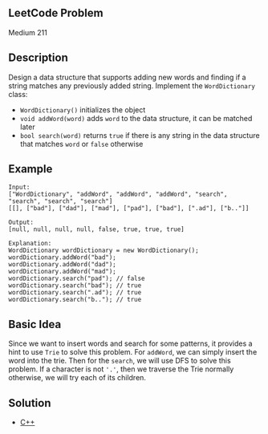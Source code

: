 ## LeetCode Problem
Medium 211

## Description
Design a data structure that supports adding new words and finding if a string matches any previously added string. Implement the `WordDictionary` class:
- `WordDictionary()` initializes the object
- `void addWord(word)` adds `word` to the data structure, it can be matched later
- `bool search(word)` returns `true` if there is any string in the data structure that matches `word` or `false` otherwise

## Example
```
Input:
["WordDictionary", "addWord", "addWord", "addWord", "search", "search", "search", "search"]
[[], ["bad"], ["dad"], ["mad"], ["pad"], ["bad"], [".ad"], ["b.."]]

Output:
[null, null, null, null, false, true, true, true]

Explanation:
WordDictionary wordDictionary = new WordDictionary();
wordDictionary.addWord("bad");
wordDictionary.addWord("dad");
wordDictionary.addWord("mad");
wordDictionary.search("pad"); // false
wordDictionary.search("bad"); // true
wordDictionary.search(".ad"); // true
wordDictionary.search("b.."); // true
```

## Basic Idea
Since we want to insert words and search for some patterns, it provides a hint to use `Trie` to solve this problem. For `addWord`, we can simply insert the word into the trie. Then for the `search`, we will use DFS to solve this problem. If a character is not `'.'`, then we traverse the Trie normally otherwise, we will try each of its children.

## Solution
- [C++](./solution.cpp)